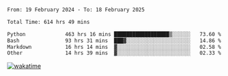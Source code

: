<!--START_SECTION:waka-->

```txt
From: 19 February 2024 - To: 18 February 2025

Total Time: 614 hrs 49 mins

Python             463 hrs 16 mins ██████████████████▒░░░░░░   73.60 %
Bash               93 hrs 31 mins  ███▓░░░░░░░░░░░░░░░░░░░░░   14.86 %
Markdown           16 hrs 14 mins  ▓░░░░░░░░░░░░░░░░░░░░░░░░   02.58 %
Other              14 hrs 39 mins  ▓░░░░░░░░░░░░░░░░░░░░░░░░   02.33 %
```

<!--END_SECTION:waka-->
[![wakatime](https://wakatime.com/badge/user/5f89a63a-5294-4958-ad30-2b3455e63f2a.svg)](https://wakatime.com/@5f89a63a-5294-4958-ad30-2b3455e63f2a)
